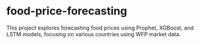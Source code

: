 # food-price-forecasting
This project explores forecasting food prices using Prophet, XGBoost, and LSTM models, focusing on various countries using WFP market data.
